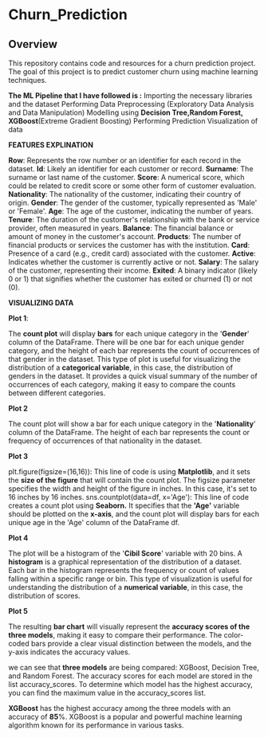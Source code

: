 # Churn_Prediction

## Overview

This repository contains code and resources for a churn prediction project. The goal of this project is to predict customer churn using machine learning techniques.



**The ML Pipeline that I have followed is :**
  Importing the necessary libraries and the dataset
  Performing Data Preprocessing (Exploratory Data Analysis and Data Manipulation)
  Modelling using **Decision Tree,Random Forest, XGBoost**(Extreme Gradient Boosting)
  Performing Prediction
  Visualization of data

  
**FEATURES EXPLINATION**

**Row**: Represents the row number or an identifier for each record in the dataset.
**Id**: Likely an identifier for each customer or record.
**Surname**: The surname or last name of the customer.
**Score**: A numerical score, which could be related to credit score or some other form of customer evaluation.
**Nationality**: The nationality of the customer, indicating their country of origin.
**Gender**: The gender of the customer, typically represented as 'Male' or 'Female'.
**Age**: The age of the customer, indicating the number of years.
**Tenure**: The duration of the customer's relationship with the bank or service provider, often measured in years.
**Balance**: The financial balance or amount of money in the customer's account.
**Products**: The number of financial products or services the customer has with the institution.
**Card**: Presence of a card (e.g., credit card) associated with the customer.
**Active**: Indicates whether the customer is currently active or not.
**Salary**: The salary of the customer, representing their income.
**Exited**: A binary indicator (likely 0 or 1) that signifies whether the customer has exited or churned (1) or not (0).



**VISUALIZING DATA**

**Plot 1**:

The **count plot** will display **bars** for each unique category in the '**Gender**' column of the DataFrame. There will be one bar for each unique gender category, and the height of each bar represents the count of occurrences of that gender in the dataset.
This type of plot is useful for visualizing the distribution of a **categorical variable**, in this case, the distribution of genders in the dataset. It provides a quick visual summary of the number of occurrences of each category, making it easy to compare the counts between different categories.

**Plot 2**

The count plot will show a bar for each unique category in the '**Nationality**' column of the DataFrame. The height of each bar represents the count or frequency of occurrences of that nationality in the dataset.

**Plot 3**

plt.figure(figsize=(16,16)): This line of code is using **Matplotlib**, and it sets the **size of the figure** that will contain the count plot. The figsize parameter specifies the width and height of the figure in inches. In this case, it's set to 16 inches by 16 inches.
sns.countplot(data=df, x='Age'): This line of code creates a count plot using **Seaborn.** It specifies that the **'Age'** variable should be plotted on the **x-axis**, and the count plot will display bars for each unique age in the 'Age' column of the DataFrame df.

**Plot 4**

The plot will be a histogram of the '**Cibil Score**' variable with 20 bins. A **histogram** is a graphical representation of the distribution of a dataset. Each bar in the histogram represents the frequency or count of values falling within a specific range or bin.
This type of visualization is useful for understanding the distribution of a **numerical variable**, in this case, the distribution of scores. 

**Plot 5**

The resulting **bar chart** will visually represent the **accuracy scores of the three models**, making it easy to compare their performance. The color-coded bars provide a clear visual distinction between the models, and the y-axis indicates the accuracy values.

we can see that **three models** are being compared: XGBoost, Decision Tree, and Random Forest. The accuracy scores for each model are stored in the list accuracy_scores. To determine which model has the highest accuracy, you can find the maximum value in the accuracy_scores list.

**XGBoost** has the highest accuracy among the three models with an accuracy of **85**%. XGBoost is a popular and powerful machine learning algorithm known for its performance in various tasks.
